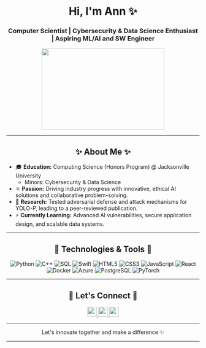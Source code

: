 <h1 align="center">Hi, I'm Ann ✨</h1>
<h3 align="center">Computer Scientist | Cybersecurity & Data Science Enthusiast | Aspiring ML/AI and SW Engineer</h3>

<p align="center">
  <img src="https://i.pinimg.com/originals/40/e6/70/40e6702e6743ce5da3e2d56b616eee11.gif" width="320" height="212">
</p>

---

<h2 align="center">
  ✨ About Me ✨
</h2>
<ul>
  <li>🎓 <b>Education:</b> Computing Science (Honors Program) @ Jacksonville University 
    <ul>
      <li>Minors: Cybersecurity & Data Science</li>
    </ul>
  </li>
  <li>⚛️ <b>Passion:</b> Driving industry progress with innovative, ethical AI solutions and collaborative problem-solving.</li>
  <li>🌱 <b>Research:</b> Tested adversarial defense and attack mechanisms for YOLO-P, leading to a peer-reviewed publication.</li>
  <li>⚡ <b>Currently Learning:</b> Advanced AI vulnerabilities, secure application design, and scalable data systems.</li>
</ul>

---

<h2 align="center">
  🚀 Technologies & Tools 🚀
</h2>
<p align="center">
  <img src="https://img.shields.io/badge/python-3670A0?style=for-the-badge&logo=python&logoColor=ffdd54" alt="Python">
  <img src="https://img.shields.io/badge/c++-%2300599C.svg?style=for-the-badge&logo=c%2B%2B&logoColor=white" alt="C++">
  <img src="https://img.shields.io/badge/sql-%2307405e.svg?style=for-the-badge&logo=sqlite&logoColor=white" alt="SQL">
  <img src="https://img.shields.io/badge/swift-%23FA7343.svg?style=for-the-badge&logo=swift&logoColor=white" alt="Swift">
  <img src="https://img.shields.io/badge/html5-%23E34F26.svg?style=for-the-badge&logo=html5&logoColor=white" alt="HTML5">
  <img src="https://img.shields.io/badge/css3-%231572B6.svg?style=for-the-badge&logo=css3&logoColor=white" alt="CSS3">
  <img src="https://img.shields.io/badge/javascript-%23323330.svg?style=for-the-badge&logo=javascript&logoColor=%23F7DF1E" alt="JavaScript">
  <img src="https://img.shields.io/badge/react-%2361DAFB.svg?style=for-the-badge&logo=react&logoColor=black" alt="React">
  <img src="https://img.shields.io/badge/docker-%230db7ed.svg?style=for-the-badge&logo=docker&logoColor=white" alt="Docker">
  <img src="https://img.shields.io/badge/Azure-%230072C6.svg?style=for-the-badge&logo=microsoftazure&logoColor=white" alt="Azure">
  <img src="https://img.shields.io/badge/PostgreSQL-%23316192.svg?style=for-the-badge&logo=postgresql&logoColor=white" alt="PostgreSQL">
  <img src="https://img.shields.io/badge/PyTorch-%23EE4C2C.svg?style=for-the-badge&logo=pytorch&logoColor=white" alt="PyTorch">
</p>

---

<h2 align="center">📢 Let's Connect 📢</h2>
<p align="center">
  <a href="mailto:Annubaka223@gmail.com">
    <img src="https://img.shields.io/badge/Gmail-D14836?&style=for-the-badge&logo=gmail&logoColor=white" height=25>
  </a>
  <a href="https://www.linkedin.com/in/helloworld7/">
    <img src="https://img.shields.io/badge/linkedin-%230077B5.svg?&style=for-the-badge&logo=linkedin&logoColor=white" height=25>
  </a>
  <a href="https://github.com/svnsvnsvn">
    <img src="https://img.shields.io/badge/GitHub-%23121011.svg?style=for-the-badge&logo=github&logoColor=white" height=25>
  </a>
</p>

---

<p align="center">Let's innovate together and make a difference ✨</p>

---
